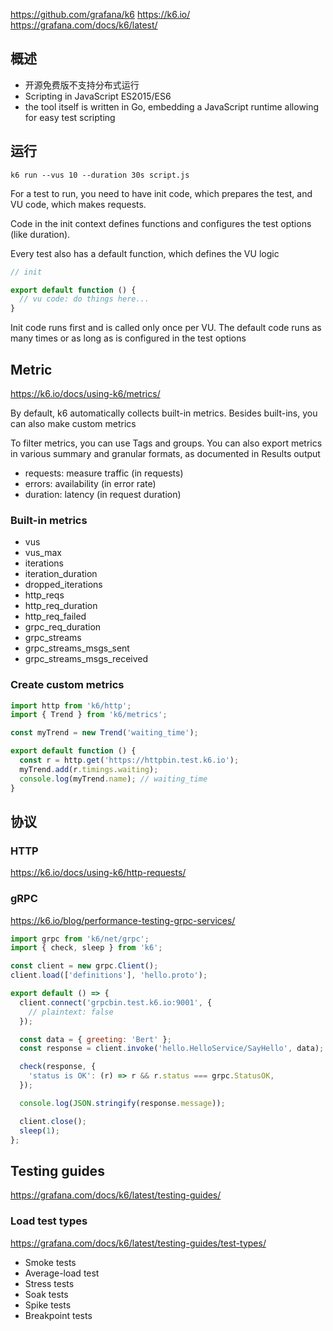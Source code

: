 
<https://github.com/grafana/k6>
<https://k6.io/>
<https://grafana.com/docs/k6/latest/>

## 概述

- 开源免费版不支持分布式运行
- Scripting in JavaScript ES2015/ES6
- the tool itself is written in Go, embedding a JavaScript runtime allowing for easy test scripting

## 运行 

`k6 run --vus 10 --duration 30s script.js`

For a test to run, you need to have init code, which prepares the test, and VU code, which makes requests.

Code in the init context defines functions and configures the test options (like duration).

Every test also has a default function, which defines the VU logic

```js
// init

export default function () {
  // vu code: do things here...
}
```

Init code runs first and is called only once per VU. The default code runs as many times or as long as is configured in the test options

## Metric

<https://k6.io/docs/using-k6/metrics/>

By default, k6 automatically collects built-in metrics. Besides built-ins, you can also make custom metrics

To filter metrics, you can use Tags and groups. You can also export metrics in various summary and granular formats, as documented in Results output

- requests: measure traffic (in requests)
- errors:   availability (in error rate)
- duration: latency (in request duration) 

### Built-in metrics

- vus
- vus_max
- iterations
- iteration_duration
- dropped_iterations
- http_reqs
- http_req_duration
- http_req_failed
- grpc_req_duration
- grpc_streams
- grpc_streams_msgs_sent
- grpc_streams_msgs_received

### Create custom metrics

```js
import http from 'k6/http';
import { Trend } from 'k6/metrics';

const myTrend = new Trend('waiting_time');

export default function () {
  const r = http.get('https://httpbin.test.k6.io');
  myTrend.add(r.timings.waiting);
  console.log(myTrend.name); // waiting_time
}
```

## 协议

### HTTP

<https://k6.io/docs/using-k6/http-requests/>

### gRPC

<https://k6.io/blog/performance-testing-grpc-services/>

```js
import grpc from 'k6/net/grpc';
import { check, sleep } from 'k6';

const client = new grpc.Client();
client.load(['definitions'], 'hello.proto');

export default () => {
  client.connect('grpcbin.test.k6.io:9001', {
    // plaintext: false
  });

  const data = { greeting: 'Bert' };
  const response = client.invoke('hello.HelloService/SayHello', data);

  check(response, {
    'status is OK': (r) => r && r.status === grpc.StatusOK,
  });

  console.log(JSON.stringify(response.message));

  client.close();
  sleep(1);
};
```

## Testing guides

<https://grafana.com/docs/k6/latest/testing-guides/>

### Load test types

<https://grafana.com/docs/k6/latest/testing-guides/test-types/>

- Smoke tests 
- Average-load test 
- Stress tests 
- Soak tests
- Spike tests
- Breakpoint tests
